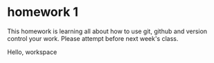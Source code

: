 # homework 1
This homework is learning all about how to use git, github and version control your work.  Please attempt before next week's class. 

Hello, workspace